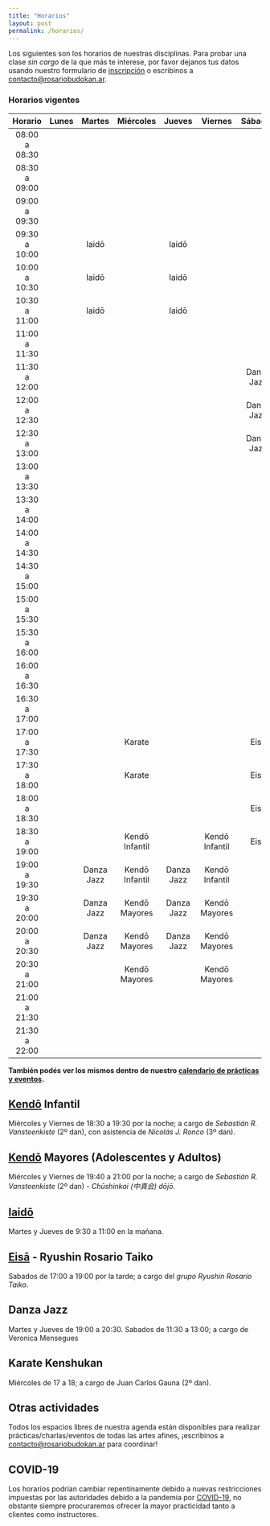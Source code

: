 ```yaml
---
title: "Horarios"
layout: post
permalink: /horarios/
---
```


Los siguientes son los horarios de nuestras disciplinas. Para probar una clase *sin cargo* de la que más te interese, por favor dejanos tus datos usando nuestro formulario de [inscripción](/inscripcion) o escribinos a [contacto@rosariobudokan.ar](mailto:contacto@rosariobudokan.ar).

### Horarios vigentes

| Horario       | Lunes         | Martes        | Miércoles     | Jueves         | Viernes         | Sábados        | Domingos      |
| :-----------: |:-------------:|:-------------:|:-------------:|:--------------:|:---------------:|:--------------:|:-------------:|
| 08:00 a 08:30 |               |               |               |                |                 |                |               |
| 08:30 a 09:00 |               |               |               |                |                 |                |               |
| 09:00 a 09:30 |               |               |               |                |                 |                |               |
| 09:30 a 10:00 |               |  Iaidō        |               |   Iaidō        |                 |                |               |
| 10:00 a 10:30 |               |  Iaidō        |               |   Iaidō        |                 |                |               |
| 10:30 a 11:00 |               |  Iaidō        |               |   Iaidō        |                 |                |               |
| 11:00 a 11:30 |               |               |               |                |                 |                |               |
| 11:30 a 12:00 |               |               |               |                |                 |  Danza Jazz    |               |
| 12:00 a 12:30 |               |               |               |                |                 |  Danza Jazz    |               |
| 12:30 a 13:00 |               |               |               |                |                 |  Danza Jazz    |               |
| 13:00 a 13:30 |               |               |               |                |                 |                |               |
| 13:30 a 14:00 |               |               |               |                |                 |                |               |
| 14:00 a 14:30 |               |               |               |                |                 |                |               |
| 14:30 a 15:00 |               |               |               |                |                 |                |               |
| 15:00 a 15:30 |               |               |               |                |                 |                |               |
| 15:30 a 16:00 |               |               |               |                |                 |                |               |
| 16:00 a 16:30 |               |               |               |                |                 |                |               |
| 16:30 a 17:00 |               |               |               |                |                 |                |               |
| 17:00 a 17:30 |               |               |  Karate       |                |                 |  Eisa          |               |
| 17:30 a 18:00 |               |               |  Karate       |                |                 |  Eisa          |               |
| 18:00 a 18:30 |               |               |               |                |                 |  Eisa          |               |
| 18:30 a 19:00 |               |               |Kendō Infantil |                |Kendō Infantil   |  Eisa          |               |
| 19:00 a 19:30 |               | Danza Jazz    |Kendō Infantil | Danza Jazz     |Kendō Infantil   |                |               |
| 19:30 a 20:00 |               | Danza Jazz    |Kendō Mayores  | Danza Jazz     |Kendō Mayores    |                |               |
| 20:00 a 20:30 |               | Danza Jazz    |Kendō Mayores  | Danza Jazz     |Kendō Mayores    |                |               |
| 20:30 a 21:00 |               |               |Kendō Mayores  |                |Kendō Mayores    |                |               |
| 21:00 a 21:30 |               |               |               |                |                 |                |               |
| 21:30 a 22:00 |               |               |               |                |                 |                |               |

**También podés ver los mismos dentro de nuestro [calendario de prácticas y eventos](/calendario).**

## [Kendō](/disciplinas/kendo) Infantil
Miércoles y Viernes de 18:30 a 19:30 por la noche; a cargo de *Sebastián R. Vansteenkiste* (2º dan), con asistencia de *Nicolás J. Ronco* (3º dan).

## [Kendō](/disciplinas/kendo) Mayores (Adolescentes y Adultos)
Miércoles y Viernes de 19:40 a 21:00 por la noche; a cargo de *Sebastián R. Vansteenkiste* (2º dan) - *Chūshinkai (中真会) dōjō*.

## [Iaidō](/disciplinas/iaido)
Martes y Jueves de 9:30 a 11:00 en la mañana.<br/>

## [Eisā](/disciplinas/eisa) - Ryushin Rosario Taiko
Sabados de 17:00 a 19:00 por la tarde; a cargo del *grupo Ryushin Rosario Taiko*.<br/>

## Danza Jazz
Martes y Jueves de 19:00 a 20:30. Sabados de 11:30 a 13:00; a cargo de Veronica Mensegues<br/>

## Karate Kenshukan
Miércoles de 17 a 18; a cargo de Juan Carlos Gauna (2º dan).

## Otras actividades
Todos los espacios libres de nuestra agenda están disponibles para realizar prácticas/charlas/eventos de todas las artes afines, ¡escribinos a [contacto@rosariobudokan.ar](mailto:contacto@rosariobudokan.ar) para coordinar!

## COVID-19
Los horarios podrían cambiar repentinamente debido a nuevas restricciones impuestas por las autoridades debido a la pandemia por [COVID-19](/covid-19), no obstante siempre procuraremos ofrecer la mayor practicidad tanto a clientes como instructores.
